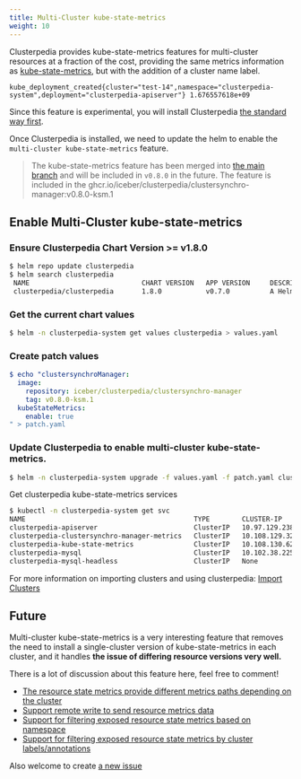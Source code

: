 ```yaml
---
title: Multi-Cluster kube-state-metrics
weight: 10
---
```


Clusterpedia provides kube-state-metrics features for multi-cluster resources at a fraction of the cost, providing the same metrics information as [kube-state-metrics](https://github.com/kubernetes/kube-state-metrics), but with the addition of a cluster name label.
```text
kube_deployment_created{cluster="test-14",namespace="clusterpedia-system",deployment="clusterpedia-apiserver"} 1.676557618e+09
```

Since this feature is experimental, you will install Clusterpedia [the standard way first](https://github.com/clusterpedia-io/clusterpedia-helm/tree/main/charts/clusterpedia#clusterpedia).

Once Clusterpedia is installed, we need to update the helm to enable the `multi-cluster kube-state-metrics` feature.
> The kube-state-metrics feature has been merged into [the main branch](https://github.com/clusterpedia-io/clusterpedia) and will be included in `v0.8.0` in the future.
> The feature is included in the ghcr.io/iceber/clusterpedia/clustersynchro-manager:v0.8.0-ksm.1

## Enable Multi-Cluster kube-state-metrics
### Ensure Clusterpedia Chart Version >= v1.8.0
```bash
$ helm repo update clusterpedia
$ helm search clusterpedia
 NAME                            CHART VERSION   APP VERSION     DESCRIPTION
 clusterpedia/clusterpedia       1.8.0           v0.7.0          A Helm chart for Kubernetes
```

### Get the current chart values
```bash
$ helm -n clusterpedia-system get values clusterpedia > values.yaml
```

### Create patch values
```yaml
$ echo "clustersynchroManager:
  image:
    repository: iceber/clusterpedia/clustersynchro-manager
    tag: v0.8.0-ksm.1
  kubeStateMetrics:
    enable: true
" > patch.yaml
```

### Update Clusterpedia to enable multi-cluster kube-state-metrics.
```bash
$ helm -n clusterpedia-system upgrade -f values.yaml -f patch.yaml clusterpedia clusterpedia/clusterpedia
```

Get clusterpedia kube-state-metrics services
```bash
$ kubectl -n clusterpedia-system get svc
NAME                                          TYPE        CLUSTER-IP      EXTERNAL-IP   PORT(S)    AGE
clusterpedia-apiserver                        ClusterIP   10.97.129.238   <none>        443/TCP    150d
clusterpedia-clustersynchro-manager-metrics   ClusterIP   10.108.129.32   <none>        8081/TCP   51m
clusterpedia-kube-state-metrics               ClusterIP   10.108.130.62   <none>        8080/TCP   43m
clusterpedia-mysql                            ClusterIP   10.102.38.225   <none>        3306/TCP   150d
clusterpedia-mysql-headless                   ClusterIP   None            <none>        3306/TCP   150d
```

For more information on importing clusters and using clusterpedia: [Import Clusters](../../usage/import-clusters)

## Future
Multi-cluster kube-state-metrics is a very interesting feature that removes the need to install a single-cluster version of kube-state-metrics in each cluster, and it handles **the issue of differing resource versions very well.**

There is a lot of discussion about this feature here, feel free to comment!
* [The resource state metrics provide different metrics paths depending on the cluster](https://github.com/clusterpedia-io/clusterpedia/issues/544)
* [Support remote write to send resource metrics data](https://github.com/clusterpedia-io/clusterpedia/issues/545)
* [Support for filtering exposed resource state metrics based on namespace](https://github.com/clusterpedia-io/clusterpedia/issues/546)
* [Support for filtering exposed resource state metrics by cluster labels/annotations](https://github.com/clusterpedia-io/clusterpedia/issues/547)

Also welcome to create [a new issue](https://github.com/clusterpedia-io/clusterpedia/issues/new/choose)
